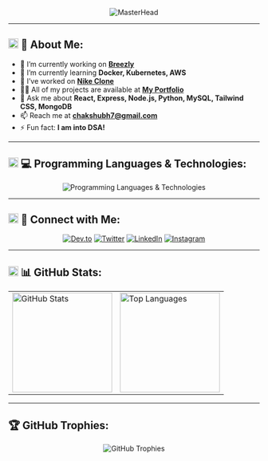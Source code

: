 <!-- Banner -->
<p align="center">
  <img src="https://drive.google.com/uc?export=view&id=1TEQ3PEvHSbysEszGqDWBWRckCh2rGufA" alt="MasterHead">
</p>

---

## <img src="https://raw.githubusercontent.com/codewithshxbh/codewithshxbh/main/assets/rocket.gif" width="20px"> 🚀 About Me:
- 🔭 I’m currently working on **[Breezly](https://github.com/codewithshxbh/Breezly)**
- 🌱 I’m currently learning **Docker, Kubernetes, AWS**
- 👯 I’ve worked on **[Nike Clone](https://github.com/codewithshxbh/nike-clone)**
- 👨‍💻 All of my projects are available at **[My Portfolio](https://shubhenduchakrabarti.netlify.app)**
- 💬 Ask me about **React, Express, Node.js, Python, MySQL, Tailwind CSS, MongoDB**
- 📫 Reach me at **chakshubh7@gmail.com**
- ⚡ Fun fact: **I am into DSA!**

---

## <img src="https://raw.githubusercontent.com/codewithshxbh/codewithshxbh/main/assets/code.gif" width="20px"> 💻 Programming Languages & Technologies:  
<p align="center">
  <img src="https://skillicons.dev/icons?i=javascript,python,c,react,figma,photoshop,git,html,css,express,nodejs,mongodb,mysql,aws,docker" alt="Programming Languages & Technologies" />
</p>  

---

## <img src="https://raw.githubusercontent.com/codewithshxbh/codewithshxbh/main/assets/link.gif" width="20px"> 🔗 Connect with Me:
<p align="center">
  <a href="https://dev.to/codewithshxbh"><img src="https://img.shields.io/badge/Dev.to-000?style=for-the-badge&logo=devdotto&logoColor=white" alt="Dev.to"></a>
  <a href="https://twitter.com/shubhenduc2005"><img src="https://img.shields.io/badge/Twitter-1DA1F2?style=for-the-badge&logo=twitter&logoColor=white" alt="Twitter"></a>
  <a href="https://linkedin.com/in/shubhenduchakrabarti"><img src="https://img.shields.io/badge/LinkedIn-0077B5?style=for-the-badge&logo=linkedin&logoColor=white" alt="LinkedIn"></a>
  <a href="https://instagram.com/ch_shubh.pandit"><img src="https://img.shields.io/badge/Instagram-E4405F?style=for-the-badge&logo=instagram&logoColor=white" alt="Instagram"></a>
</p>

---

## <img src="https://raw.githubusercontent.com/codewithshxbh/codewithshxbh/main/assets/stats.gif" width="20px"> 📊 GitHub Stats:
<table>
  <tr>
    <td>
      <img src="https://github-readme-stats.vercel.app/api?username=codewithshxbh&show_icons=true&locale=en&theme=nord" alt="GitHub Stats" height="200"/>
    </td>
    <td>
      <img src="https://github-readme-stats.vercel.app/api/top-langs?username=codewithshxbh&show_icons=true&locale=en&layout=compact&theme=nord" alt="Top Languages" height="200"/>
    </td>
  </tr>
</table>

---

## 🏆 GitHub Trophies:
<p align="center">
  <img src="https://github-profile-trophy.vercel.app/?username=codewithshxbh&theme=onedark&no-frame=true&margin-w=10" alt="GitHub Trophies">
</p>
